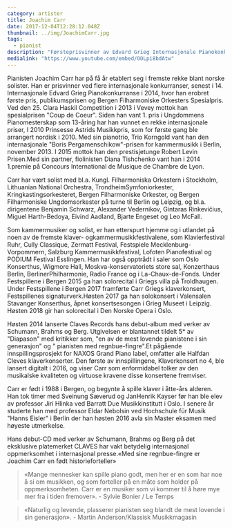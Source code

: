 ```yaml
---
category: artister
title: Joachim Carr
date: 2017-12-04T12:28:12.048Z
thumbnail: ../img/JoachimCarr.jpg
tags:
  - pianist
description: "Førsteprisvinner av Edvard Grieg Internasjonale Pianokonkurranse 2014, Berlin-basert."
medialink: "https://www.youtube.com/embed/OOLpi8bdAtw"
---
```

Pianisten Joachim Carr har på få år etablert seg i fremste rekke blant norske solister.
Han er prisvinner ved flere internasjonale konkurranser, senest i 14. Internasjonale Edvard Grieg Pianokonkurranse i 2014, hvor han erobret første pris, publikumsprisen og Bergen Filharmoniske Orkesters Spesialpris. Ved den 25. Clara Haskil Competition i 2013 i Vevey mottok han spesialprisen "Coup de Coeur".
Siden han vant 1. pris i Ungdommens Pianomesterskap som 13-åring har han vunnet en rekke internasjonale priser, I 2010 Prinsesse Astrids Musikkpris, som for første gang ble arrangert nordisk i 2010. Med sin pianotrio, Trio Korngold vant han den internasjonale "Boris Pergamenschikow"-prisen for kammermusikk i Berlin, november 2013. I 2015 mottok han den prestisjetunge Robert Levin Prisen.Med sin partner, fiolinisten Diana Tishchenko vant han i 2014 1.premie på Concours International de Musique de Chambre de Lyon.

Carr har vært solist med bl.a. Kungl. Filharmoniska Orkestern i Stockholm, Lithuanian National Orchestra, TrondheimSymfoniorkester, Kringkastingsorkesteret, Bergen Filharmoniske Orkester, og Bergen Filharmoniske Ungdomsorkester
på turne til Berlin og Leipzig, og bl.a. dirigentene Benjamin Schwarz, Alexander Vedernikov, Gintaras Rinkevičius, Miguel Harth-Bedoya, Eivind Aadland, Bjarte Engeset og Leo McFall.

Som kammermusiker og solist, er han etterspurt hjemme og i utlandet på noen av de fremste klaver- ogkammermusikkfestivalene, som Klavierfestival Ruhr, Cully Classique, Zermatt Festival, Festspiele Mecklenburg- Vorpommern, Salzburg Kammermusikkfestival, Lofoten Pianofestival og PODIUM Festival Esslingen. Han har også opptrådt i saler som Oslo Konserthus, Wigmore Hall, Moskva-konservatoriets store sal, Konzerthaus Berlin, BerlinerPhilharmonie, Radio France og i La-Chaux-de-Fonds. Under Festspillene i Bergen 2015 ga han solorecital i Griegs villa på Troldhaugen. Under Festspillene i Bergen 2017 framførte Carr Griegs klaverkonsert, Festspillenes signaturverk.Høsten 2017 ga han solokonsert i Valensalen Stavanger Konserthus,  åpnet konsertsesongen  i Grieg Museet i Leipzig. Høsten 2018  gir han solorecital i Den Norske Opera i Oslo.  

Høsten 2014 lanserte Claves Records hans debut-album med verker av Schumann, Brahms og Berg. Utgivelsen er blantannet tildelt 5* av "Diapason" med kritikker som, "en av de mest lovende pianistene i sin generasjon" og " pianisten med regnbue-fingre".Et pågående innspillingsprosjekt for NAXOS Grand Piano label, omfatter alle Halfdan Cleves klaverkonserter. Den første av innspillingene, Klaverkonsert no 4, ble lansert digitalt i 2016, og viser Carr som enformidabel tolker av den musikalske kvaliteten og virtuose kravene disse konsertene fremviser.

Carr er født i 1988 i Bergen, og begynte å spille klaver i åtte-års alderen. Han tok timer med Sveinung Sæverud og JanHenrik Kayser før han ble elev av professor Jiri Hlinka ved Barratt Due Musikkinstitutt i Oslo. I senere år studerte han med professor Eldar Nebolsin ved Hochschule für Musik "Hanns Eisler" i Berlin der han høsten 2016 avla sin Master eksamen med høyeste utmerkelse.

Hans debut-CD med verker av Schumann, Brahms og Berg på  det eksklusive platemerket CLAVES  har vakt betydelig internasjonal oppmerksomhet i internasjonal presse.«Med sine regnbue-fingre er Joachim Carr en født historieforteller»   

> «Mange mennesker kan spille piano godt, men her er en som har noe å si om musikken, og som forteller på en måte som holder på oppmerksomheten. Carr er en musiker som vi kommer til å høre mye mer fra i tiden fremover». - Sylvie Bonier / Le Temps

> «Naturlig og levende, plasserer  pianisten seg  blandt de mest lovende i sin generasjon». - Martin Anderson/Klassisk Musikkmagasin
